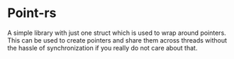# Point-rs
A simple library with just one struct which is used to wrap around pointers. This can be used to create pointers and share them across threads without the hassle of synchronization if you really do not care about that.
